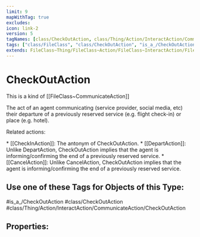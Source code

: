```yaml
---
limit: 9
mapWithTag: true
excludes:
icon: link-2
version: 5
tagNames: [class/CheckOutAction, class/Thing/Action/InteractAction/CommunicateAction/CheckOutAction, is_a_/CheckOutAction, schema-org/CheckOutAction]
tags: ["class/FileClass", "class/CheckOutAction", "is_a_/CheckOutAction", "class/Thing/Action/InteractAction/CommunicateAction/CheckOutAction"]
extends: FileClass~Thing/FileClass~Action/FileClass~InteractAction/FileClass~CommunicateAction
---
```


# CheckOutAction
This is a kind of [[FileClass~CommunicateAction]]

The act of an agent communicating (service provider, social media, etc) their departure of a previously reserved service (e.g. flight check-in) or place (e.g. hotel).

Related actions:

\* [[CheckInAction]]: The antonym of CheckOutAction.
\* [[DepartAction]]: Unlike DepartAction, CheckOutAction implies that the agent is informing/confirming the end of a previously reserved service.
\* [[CancelAction]]: Unlike CancelAction, CheckOutAction implies that the agent is informing/confirming the end of a previously reserved service.


## Use one of these Tags for Objects of this Type:

#is_a_/CheckOutAction
#class/CheckOutAction
#class/Thing/Action/InteractAction/CommunicateAction/CheckOutAction

## Properties:


